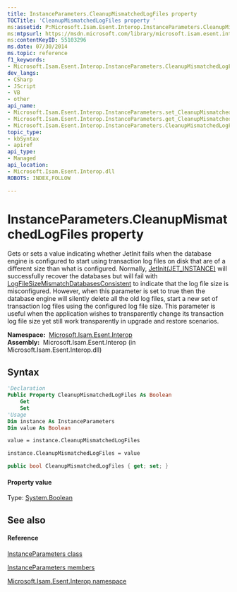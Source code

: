 ```yaml
---
title: InstanceParameters.CleanupMismatchedLogFiles property 
TOCTitle: 'CleanupMismatchedLogFiles property '
ms:assetid: P:Microsoft.Isam.Esent.Interop.InstanceParameters.CleanupMismatchedLogFiles
ms:mtpsurl: https://msdn.microsoft.com/library/microsoft.isam.esent.interop.instanceparameters.cleanupmismatchedlogfiles(v=EXCHG.10)
ms:contentKeyID: 55103296
ms.date: 07/30/2014
ms.topic: reference
f1_keywords:
- Microsoft.Isam.Esent.Interop.InstanceParameters.CleanupMismatchedLogFiles
dev_langs:
- CSharp
- JScript
- VB
- other
api_name: 
- Microsoft.Isam.Esent.Interop.InstanceParameters.set_CleanupMismatchedLogFiles
- Microsoft.Isam.Esent.Interop.InstanceParameters.get_CleanupMismatchedLogFiles
- Microsoft.Isam.Esent.Interop.InstanceParameters.CleanupMismatchedLogFiles
topic_type: 
- kbSyntax
- apiref
api_type: 
- Managed
api_location: 
- Microsoft.Isam.Esent.Interop.dll
ROBOTS: INDEX,FOLLOW

---
```


# InstanceParameters.CleanupMismatchedLogFiles property

Gets or sets a value indicating whether JetInit fails when the database engine is configured to start using transaction log files on disk that are of a different size than what is configured. Normally, [JetInit(JET_INSTANCE)](dn292210\(v=exchg.10\).md) will successfully recover the databases but will fail with [LogFileSizeMismatchDatabasesConsistent](hh564840\(v=exchg.10\).md) to indicate that the log file size is misconfigured. However, when this parameter is set to true then the database engine will silently delete all the old log files, start a new set of transaction log files using the configured log file size. This parameter is useful when the application wishes to transparently change its transaction log file size yet still work transparently in upgrade and restore scenarios.

**Namespace:**  [Microsoft.Isam.Esent.Interop](hh596136\(v=exchg.10\).md)  
**Assembly:**  Microsoft.Isam.Esent.Interop (in Microsoft.Isam.Esent.Interop.dll)

## Syntax

``` vb
'Declaration
Public Property CleanupMismatchedLogFiles As Boolean
    Get
    Set
'Usage
Dim instance As InstanceParameters
Dim value As Boolean

value = instance.CleanupMismatchedLogFiles

instance.CleanupMismatchedLogFiles = value
```

``` csharp
public bool CleanupMismatchedLogFiles { get; set; }
```

#### Property value

Type: [System.Boolean](/dotnet/api/system.boolean)  

## See also

#### Reference

[InstanceParameters class](dn350942\(v=exchg.10\).md)

[InstanceParameters members](dn350943\(v=exchg.10\).md)

[Microsoft.Isam.Esent.Interop namespace](hh596136\(v=exchg.10\).md)